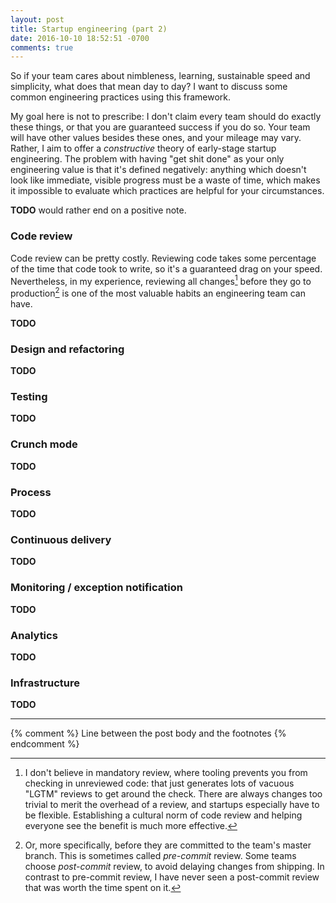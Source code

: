 ```yaml
---
layout: post
title: Startup engineering (part 2)
date: 2016-10-10 18:52:51 -0700
comments: true
---
```



So if your team cares about nimbleness, learning, sustainable speed and simplicity, what does that mean day to day?  I want to discuss some common engineering practices using this framework.

My goal here is not to prescribe: I don't claim every team should do exactly these things, or that you are guaranteed success if you do so.  Your team will have other values besides these ones, and your mileage may vary.  Rather, I aim to offer a *constructive* theory of early-stage startup engineering.  The problem with having "get shit done" as your only engineering value is that it's defined negatively: anything which doesn't look like immediate, visible progress must be a waste of time, which makes it impossible to evaluate which practices are helpful for your circumstances.

**TODO** would rather end on a positive note.

<!-- more -->

### Code review

Code review can be pretty costly.  Reviewing code takes some percentage of the time that code took to write, so it's a guaranteed drag on your speed.  Nevertheless, in my experience, reviewing all changes[^mandatory-review] before they go to production[^pre-commit] is one of the most valuable habits an engineering team can have.

**TODO**

[^mandatory-review]: I don't believe in mandatory review, where tooling prevents you from checking in unreviewed code: that just generates lots of vacuous "LGTM" reviews to get around the check.  There are always changes too trivial to merit the overhead of a review, and startups especially have to be flexible.  Establishing a cultural norm of code review and helping everyone see the benefit is much more effective.

[^pre-commit]: Or, more specifically, before they are committed to the team's master branch.  This is sometimes called *pre-commit* review.  Some teams choose *post-commit* review, to avoid delaying changes from shipping.  In contrast to pre-commit review, I have never seen a post-commit review that was worth the time spent on it.

### Design and refactoring

**TODO**

### Testing

**TODO**

### Crunch mode

**TODO**

### Process

**TODO**

### Continuous delivery

**TODO**

### Monitoring / exception notification

**TODO**

### Analytics

**TODO**

### Infrastructure

**TODO**


---
{% comment %} Line between the post body and the footnotes {% endcomment %}
